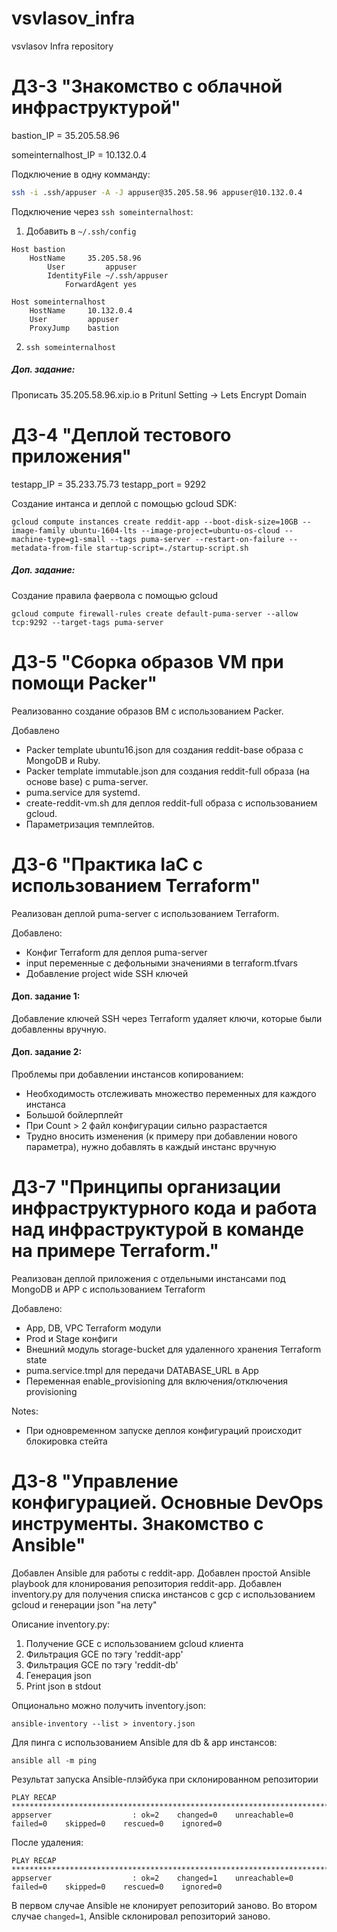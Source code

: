 # vsvlasov_infra
vsvlasov Infra repository

# ДЗ-3 "Знакомство с облачной инфраструктурой"

bastion_IP = 35.205.58.96

someinternalhost_IP = 10.132.0.4

Подключение в одну комманду:
```sh
ssh -i .ssh/appuser -A -J appuser@35.205.58.96 appuser@10.132.0.4
```

Подключение через `ssh someinternalhost`:
1) Добавить в `~/.ssh/config`
```
Host bastion
    HostName     35.205.58.96
        User         appuser
	    IdentityFile ~/.ssh/appuser
	        ForwardAgent yes

Host someinternalhost
    HostName     10.132.0.4
    User         appuser
    ProxyJump    bastion
```
2) `ssh someinternalhost`

##### Доп. задание:
Прописать 35.205.58.96.xip.io в Pritunl Setting -> Lets Encrypt Domain


# ДЗ-4 "Деплой тестового приложения"

testapp_IP = 35.233.75.73
testapp_port = 9292

Создание интанса и деплой с помощью gcloud SDK:
```shell script
gcloud compute instances create reddit-app --boot-disk-size=10GB --image-family ubuntu-1604-lts --image-project=ubuntu-os-cloud --machine-type=g1-small --tags puma-server --restart-on-failure --metadata-from-file startup-script=./startup-script.sh
```


##### Доп. задание:
Создание правила фаервола с помощью gcloud
 ```shell script
 gcloud compute firewall-rules create default-puma-server --allow tcp:9292 --target-tags puma-server
```


# ДЗ-5 "Сборка образов VM при помощи Packer"

Реализованно создание образов ВМ с использованием Packer.

Добавлено
 - Packer template ubuntu16.json для создания reddit-base образа с MongoDB и Ruby.
 - Packer template immutable.json для создания reddit-full образа (на основе base) c puma-server.
 - puma.service для systemd.
 - create-reddit-vm.sh для деплоя reddit-full образа с использованием gcloud.
 - Параметризация темплейтов.


# ДЗ-6 "Практика IaC с использованием Terraform"

Реализован деплой puma-server с использованием Terraform.

Добавлено:
 - Конфиг Terraform для деплоя puma-server
 - input переменные с дефольными значениями в terraform.tfvars
 - Добавление project wide SSH ключей

#### Доп. задание 1:
  Добавление ключей SSH через Terraform удаляет ключи, которые были добавленны вручную.

#### Доп. задание 2:
  Проблемы при добавлении инстансов копированием:
  - Необходимость отслеживать множество переменных для каждого инстанса
  - Большой бойлерплейт
  - При Count > 2 файл конфигурации сильно разрастается
  - Трудно вносить изменения (к примеру при добавлении нового параметра),
   нужно добавлять в каждый инстанс вручную

# ДЗ-7 "Принципы организации инфраструктурного кода и работа над инфраструктурой в команде на примере Terraform."

Реализован деплой приложения с отдельными инстансами под MongoDB и APP с использованием Terraform

Добавлено:
  - App, DB, VPC Terraform модули
  - Prod и Stage конфиги
  - Внешний модуль storage-bucket для удаленного хранения Terraform state
  - puma.service.tmpl для передачи DATABASE_URL в App
  - Переменная enable_provisioning для включения/отключения provisioning

Notes:
  - При одновременном запуске деплоя конфигураций происходит блокировка стейта

# ДЗ-8 "Управление конфигурацией. Основные DevOps инструменты. Знакомство с Ansible"
Добавлен Ansible для работы с reddit-app.
Добавлен простой Ansible playbook для клонирования репозитория reddit-app.
Добавлен inventory.py для получения списка инстансов с gcp с использованием gcloud и генерации json "на лету"

Описание inventory.py:
1. Получение GCE с использованием gcloud клиента
2. Фильтрация GCE по тэгу 'reddit-app'
3. Фильтрация GCE по тэгу 'reddit-db'
4. Генерация json
5. Print json в stdout

Опционально можно получить inventory.json:

`ansible-inventory --list > inventory.json`

Для пинга с использованием Ansible для db & app инстансов:

`ansible all -m ping`


Результат запуска Ansible-плэйбука при склонированном репозитории
```
PLAY RECAP **********************************************************************************************
appserver                  : ok=2    changed=0    unreachable=0    failed=0    skipped=0    rescued=0    ignored=0
```
После удаления:
```
PLAY RECAP **********************************************************************************************
appserver                  : ok=2    changed=1    unreachable=0    failed=0    skipped=0    rescued=0    ignored=0
```
В первом случае Ansible не клонирует репозиторий заново.
Во втором случае `changed=1`, Ansible склонировал репозиторий заново.
